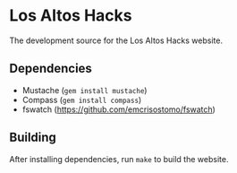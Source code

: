 # Los Altos Hacks

The development source for the Los Altos Hacks website.

## Dependencies

* Mustache (`gem install mustache`)
* Compass (`gem install compass`)
* fswatch (https://github.com/emcrisostomo/fswatch)

## Building

After installing dependencies, run `make` to build the website.
